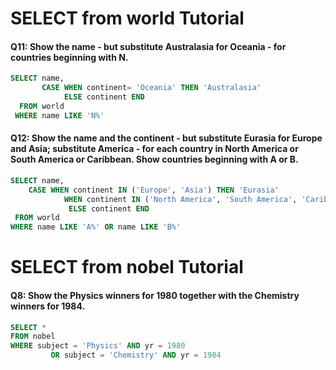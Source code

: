 # SELECT from world Tutorial

#### Q11: Show the name - but substitute Australasia for Oceania - for countries beginning with N.
```SQL
SELECT name,
       CASE WHEN continent= 'Oceania' THEN 'Australasia'
            ELSE continent END
  FROM world
 WHERE name LIKE 'N%'
```

#### Q12: Show the name and the continent - but substitute Eurasia for Europe and Asia; substitute America - for each country in North America or South America or Caribbean. Show countries beginning with A or B.
```SQL
SELECT name, 
    CASE WHEN continent IN ('Europe', 'Asia') THEN 'Eurasia'
            WHEN continent IN ('North America', 'South America', 'Caribbean') THEN 'America'
             ELSE continent END
 FROM world
WHERE name LIKE 'A%' OR name LIKE 'B%'
```


# SELECT from nobel Tutorial

#### Q8: Show the Physics winners for 1980 together with the Chemistry winners for 1984.
```SQL
SELECT *
FROM nobel
WHERE subject = 'Physics' AND yr = 1980
         OR subject = 'Chemistry' AND yr = 1984
```
